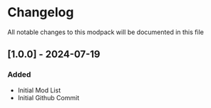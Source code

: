 # Changelog

All notable changes to this modpack will be documented in this file

## [1.0.0] - 2024-07-19

### Added
 - Initial Mod List
 - Initial Github Commit